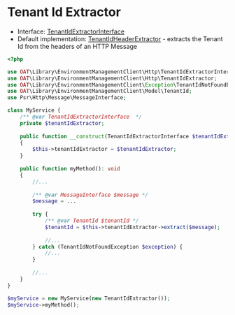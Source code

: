 # Tenant Id Extractor

- Interface: [TenantIdExtractorInterface](../src/Http/TenantIdExtractorInterface.php)
- Default implementation: [TenantIdHeaderExtractor](../src/Http/TenantIdHeaderExtractor.php) - extracts the Tenant Id from the headers
  of an HTTP Message

```php
<?php

use OAT\Library\EnvironmentManagementClient\Http\TenantIdExtractorInterface;
use OAT\Library\EnvironmentManagementClient\Http\TenantIdExtractor;
use OAT\Library\EnvironmentManagementClient\Exception\TenantIdNotFoundException;
use OAT\Library\EnvironmentManagementClient\Model\TenantId;
use Psr\Http\Message\MessageInterface;

class MyService {
    /** @var TenantIdExtractorInterface  */
    private $tenantIdExtractor;
    
    public function __construct(TenantIdExtractorInterface $tenantIdExtractor)
    {
        $this->tenantIdExtractor = $tenantIdExtractor;
    }
    
    public function myMethod(): void
    {
        //...
        
        /** @var MessageInterface $message */
        $message = ...
        
        try {
            /** @var TenantId $tenantId */
            $tenantId = $this->tenantIdExtractor->extract($message);
            
            //...
        } catch (TenantIdNotFoundException $exception) {
            //...
        }
        
        //...
    }
}

$myService = new MyService(new TenantIdExtractor());
$myService->myMethod();
```

